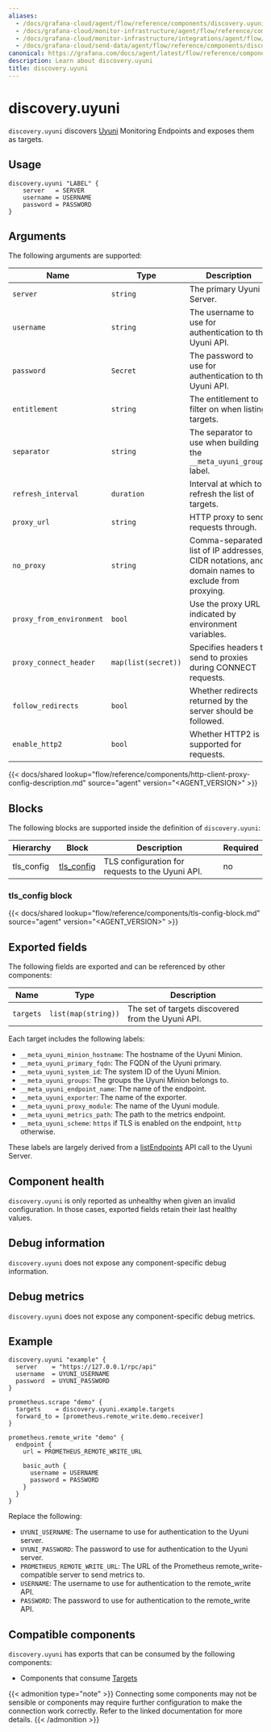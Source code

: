 ```yaml
---
aliases:
  - /docs/grafana-cloud/agent/flow/reference/components/discovery.uyuni/
  - /docs/grafana-cloud/monitor-infrastructure/agent/flow/reference/components/discovery.uyuni/
  - /docs/grafana-cloud/monitor-infrastructure/integrations/agent/flow/reference/components/discovery.uyuni/
  - /docs/grafana-cloud/send-data/agent/flow/reference/components/discovery.uyuni/
canonical: https://grafana.com/docs/agent/latest/flow/reference/components/discovery.uyuni/
description: Learn about discovery.uyuni
title: discovery.uyuni
---
```


# discovery.uyuni

`discovery.uyuni` discovers [Uyuni][] Monitoring Endpoints and exposes them as targets.

[Uyuni]: https://www.uyuni-project.org/

## Usage

```river
discovery.uyuni "LABEL" {
    server   = SERVER
    username = USERNAME
    password = PASSWORD
}
```

## Arguments

The following arguments are supported:

| Name                     | Type                | Description                                                                                      | Default                 | Required |
| ------------------------ | ------------------- | ------------------------------------------------------------------------------------------------ | ----------------------- | -------- |
| `server`                 | `string`            | The primary Uyuni Server.                                                                        |                         | yes      |
| `username`               | `string`            | The username to use for authentication to the Uyuni API.                                         |                         | yes      |
| `password`               | `Secret`            | The password to use for authentication to the Uyuni API.                                         |                         | yes      |
| `entitlement`            | `string`            | The entitlement to filter on when listing targets.                                               | `"monitoring_entitled"` | no       |
| `separator`              | `string`            | The separator to use when building the `__meta_uyuni_groups` label.                              | `","`                   | no       |
| `refresh_interval`       | `duration`          | Interval at which to refresh the list of targets.                                                | `1m`                    | no       |
| `proxy_url`              | `string`            | HTTP proxy to send requests through.                                                             |                         | no       |
| `no_proxy`               | `string`            | Comma-separated list of IP addresses, CIDR notations, and domain names to exclude from proxying. |                         | no       |
| `proxy_from_environment` | `bool`              | Use the proxy URL indicated by environment variables.                                            | `false`                 | no       |
| `proxy_connect_header`   | `map(list(secret))` | Specifies headers to send to proxies during CONNECT requests.                                    |                         | no       |
| `follow_redirects`       | `bool`              | Whether redirects returned by the server should be followed.                                     | `true`                  | no       |
| `enable_http2`           | `bool`              | Whether HTTP2 is supported for requests.                                                         | `true`                  | no       |

{{< docs/shared lookup="flow/reference/components/http-client-proxy-config-description.md" source="agent" version="<AGENT_VERSION>" >}}

## Blocks

The following blocks are supported inside the definition of
`discovery.uyuni`:

| Hierarchy  | Block          | Description                                      | Required |
| ---------- | -------------- | ------------------------------------------------ | -------- |
| tls_config | [tls_config][] | TLS configuration for requests to the Uyuni API. | no       |

[tls_config]: #tls_config-block

### tls_config block

{{< docs/shared lookup="flow/reference/components/tls-config-block.md" source="agent" version="<AGENT_VERSION>" >}}

## Exported fields

The following fields are exported and can be referenced by other components:

| Name      | Type                | Description                                       |
| --------- | ------------------- | ------------------------------------------------- |
| `targets` | `list(map(string))` | The set of targets discovered from the Uyuni API. |

Each target includes the following labels:

- `__meta_uyuni_minion_hostname`: The hostname of the Uyuni Minion.
- `__meta_uyuni_primary_fqdn`: The FQDN of the Uyuni primary.
- `__meta_uyuni_system_id`: The system ID of the Uyuni Minion.
- `__meta_uyuni_groups`: The groups the Uyuni Minion belongs to.
- `__meta_uyuni_endpoint_name`: The name of the endpoint.
- `__meta_uyuni_exporter`: The name of the exporter.
- `__meta_uyuni_proxy_module`: The name of the Uyuni module.
- `__meta_uyuni_metrics_path`: The path to the metrics endpoint.
- `__meta_uyuni_scheme`: `https` if TLS is enabled on the endpoint, `http` otherwise.

These labels are largely derived from a [listEndpoints](https://www.uyuni-project.org/uyuni-docs-api/uyuni/api/system.monitoring.html)
API call to the Uyuni Server.

## Component health

`discovery.uyuni` is only reported as unhealthy when given an invalid
configuration. In those cases, exported fields retain their last healthy
values.

## Debug information

`discovery.uyuni` does not expose any component-specific debug information.

## Debug metrics

`discovery.uyuni` does not expose any component-specific debug metrics.

## Example

```river
discovery.uyuni "example" {
  server    = "https://127.0.0.1/rpc/api"
  username  = UYUNI_USERNAME
  password  = UYUNI_PASSWORD
}

prometheus.scrape "demo" {
  targets    = discovery.uyuni.example.targets
  forward_to = [prometheus.remote_write.demo.receiver]
}

prometheus.remote_write "demo" {
  endpoint {
    url = PROMETHEUS_REMOTE_WRITE_URL

    basic_auth {
      username = USERNAME
      password = PASSWORD
    }
  }
}
```

Replace the following:

- `UYUNI_USERNAME`: The username to use for authentication to the Uyuni server.
- `UYUNI_PASSWORD`: The password to use for authentication to the Uyuni server.
- `PROMETHEUS_REMOTE_WRITE_URL`: The URL of the Prometheus remote_write-compatible server to send metrics to.
- `USERNAME`: The username to use for authentication to the remote_write API.
- `PASSWORD`: The password to use for authentication to the remote_write API.
<!-- START GENERATED COMPATIBLE COMPONENTS -->

## Compatible components

`discovery.uyuni` has exports that can be consumed by the following components:

- Components that consume [Targets](../../compatibility/#targets-consumers)

{{< admonition type="note" >}}
Connecting some components may not be sensible or components may require further configuration to make the connection work correctly.
Refer to the linked documentation for more details.
{{< /admonition >}}

<!-- END GENERATED COMPATIBLE COMPONENTS -->
